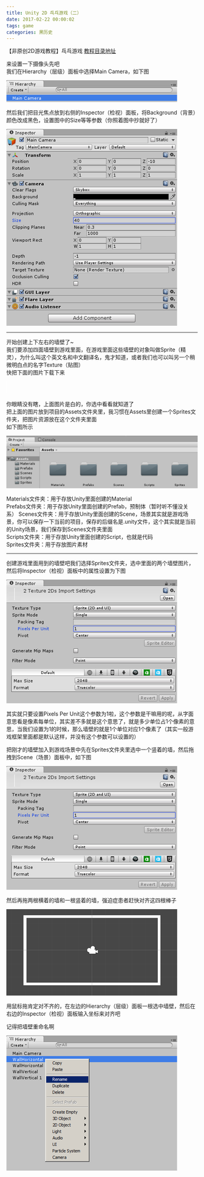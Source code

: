 ```yaml
---
title: Unity 2D 乓乓游戏（二）
date: 2017-02-22 00:00:02
tags: game
categories: 黑历史
---
```

【非原创2D游戏教程】乓乓游戏
[教程目录地址](https://blooddot.cool/2017/02/22/%E9%BB%91%E5%8E%86%E5%8F%B2/%E3%80%90%E9%9D%9E%E5%8E%9F%E5%88%9B2D%E6%B8%B8%E6%88%8F%E6%95%99%E7%A8%8B%E3%80%91%E4%B9%93%E4%B9%93%E6%B8%B8%E6%88%8F/)
<!-- more -->
<!-- cSpell:disable -->

来设置一下摄像头先吧  
我们在Hierarchy（层级）面板中选择Main Camera，如下图

![20210702114640](https://raw.githubusercontent.com/blooddot/FigureBed/master/blog/20210702114640.png)

然后我们把目光焦点放到右侧的Inspector（检视）面板，将Background（背景）颜色改成黑色，设置图中的Size等等参数（你照着图中抄就好了）

![20210702114712](https://raw.githubusercontent.com/blooddot/FigureBed/master/blog/20210702114712.png)

---

开始创建上下左右的墙壁了~  
我们要添加四面墙壁到游戏里面，在游戏里面这些墙壁的对象叫做Sprite（精灵），为什么叫这个英文名和中文翻译名，鬼才知道，或者我们也可以叫另一个稍微明白点的名字Texture（贴图）  
快把下面的图片下载下来

![3940f603918fa0ec622c309a2f9759ee3f6ddbca](https://raw.githubusercontent.com/blooddot/FigureBed/master/blog/3940f603918fa0ec622c309a2f9759ee3f6ddbca.png)

你眼睛没有瞎，上面图片是白的，你选中看看就知道了  
把上面的图片放到项目的Assets文件夹里，我习惯在Assets里创建一个Sprites文件夹，把图片资源放在这个文件夹里面  
如下图所示

![20210702115315](https://raw.githubusercontent.com/blooddot/FigureBed/master/blog/20210702115315.png)

Materials文件夹：用于存放Unity里面创建的Material  
Prefabs文件夹：用于存放Unity里面创建的Prefab，预制体（暂时听不懂没关系）
Scenes文件夹：用于存放Unity里面创建的Scene，场景其实就是游戏场景，你可以保存一下当前的项目，保存的后缀名是.unity文件，这个其实就是当前的Unity场景，我们保存到Scenes文件夹里面  
Scripts文件夹：用于存放Unity里面创建的Script，也就是代码  
Sprites文件夹：用于存放图片素材  

---

创建游戏里面用到的墙壁吧我们选择Sprites文件夹，选中里面的两个墙壁图片，然后将Inspector（检视）面板中的属性设置为下图

![20210702115412](https://raw.githubusercontent.com/blooddot/FigureBed/master/blog/20210702115412.png)

其实就只要设置Pixels Per Unit这个参数为1啦，这个参数是干嘛用的呢，从字面意思看是像素每单位，其实差不多就是这个意思了，就是多少单位占1个像素的意思，当我们设置为1的时候，那么墙壁的就是1个单位对应1个像素了（其实一般游戏框架里面都是默认这样，并没有这个参数可以设置的）

把刚才的墙壁加入到游戏场景中先在Sprites文件夹里选中一个竖着的墙，然后拖拽到Scene（场景）面板中，如下图

![20210702115412](https://raw.githubusercontent.com/blooddot/FigureBed/master/blog/20210702115412.png)

然后再拖两根横着的墙和一根竖着的墙，强迫症患者赶快对齐这四根棒子

![20210702115708](https://raw.githubusercontent.com/blooddot/FigureBed/master/blog/20210702115708.png)

用鼠标拖肯定对不齐的，在左边的Hierarchy（层级）面板一根选中墙壁，然后在右边的Inspector（检视）面板输入坐标来对齐吧

记得把墙壁重命名啊

![20210702115738](https://raw.githubusercontent.com/blooddot/FigureBed/master/blog/20210702115738.png)

